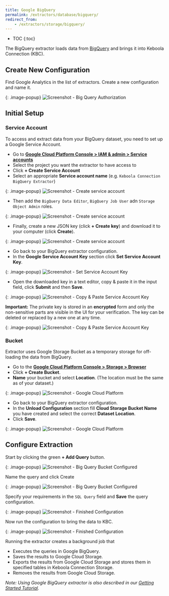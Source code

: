 ```yaml
---
title: Google BigQuery
permalink: /extractors/database/bigquery/
redirect_from:
    - /extractors/storage/bigquery/
---
```


* TOC
{:toc}

The BigQuery extractor loads data from [BigQuery](https://cloud.google.com/bigquery/) and brings it into Keboola Connection (KBC). 

## Create New Configuration 
Find Google Analytics in the list of extractors. Create a new configuration and name it. 

{: .image-popup}
![Screenshot - Big Query Authorization](/extractors/database/bigquery/ui1.png)

## Initial Setup

### Service Account

To access and extract data from your BigQuery dataset, you need to set up a Google Service Account. 

- Go to [**Google Cloud Platform Console > IAM & admin > Service accounts**](https://console.cloud.google.com/iam-admin/serviceaccounts)
- Select the project you want the extractor to have access to
- Click **+ Create Service Account**
- Select an appropriate **Service account name** (e.g. `Keboola Connection BigQuery Extractor`)

{: .image-popup}
![Screenshot - Create service account](/extractors/database/bigquery/serviceaccount1.png)

- Then add the `BigQuery Data Editor`, `BigQuery Job User` adn `Storage Object Admin` roles.

{: .image-popup}
![Screenshot - Create service account](/extractors/database/bigquery/serviceaccount2.png)

- Finally, create a new JSON key (click **+ Create key**) and download it to your computer (click **Create**).

{: .image-popup}
![Screenshot - Create service account](/extractors/database/bigquery/serviceaccount3.png)

- Go back to your BigQuery extractor configuration.
- In the **Google Service Account Key** section click **Set Service Account Key**.

{: .image-popup}
![Screenshot - Set Service Account Key](/extractors/database/bigquery/ui2.png)

- Open the downloaded key in a text editor, copy & paste it in the input field, click **Submit** and then **Save**. 

{: .image-popup}
![Screenshot - Copy & Paste Service Account Key](/extractors/database/bigquery/ui3.png)

**Important:** The private key is stored in an **encrypted** form and only the non-sensitive parts are visible in the UI for your verification. 
The key can be deleted or replaced by a new one at any time.

{: .image-popup}
![Screenshot - Copy & Paste Service Account Key](/extractors/database/bigquery/ui4.png)

### Bucket

Extractor uses Google Storage Bucket as a temporary storage for off-loading the data from BigQuery.

- Go to the [**Google Cloud Platform Console > Storage > Browser**](https://console.cloud.google.com/storage/browser)
- Click **+ Create Bucket**.
- **Name** your bucket and select **Location**. (The location must be the same as of your dataset.)

{: .image-popup}
![Screenshot - Google Cloud Platform](/extractors/database/bigquery/ui5.png)

- Go back to your BigQuery extractor configuration.
- In the **Unload Configuration** section fill **Cloud Storage Bucket Name** you have created and select the correct **Dataset Location**.
- Click **Save**.

{: .image-popup}
![Screenshot - Google Cloud Platform](/extractors/database/bigquery/ui6.png)

## Configure Extraction

Start by clicking the green **+ Add Query** button.

{: .image-popup}
![Screenshot - Big Query Bucket Configured](/extractors/database/bigquery/ui7.png)

Name the query and click Create  

{: .image-popup}
![Screenshot - Big Query Bucket Configured](/extractors/database/bigquery/ui8.png)

Specify your requirements in the `SQL Query` field and **Save** the query configuration.

{: .image-popup}
![Screenshot - Finished Configuration](/extractors/database/bigquery/ui9.png)

Now run the configuration to bring the data to KBC.

{: .image-popup}
![Screenshot - Finished Configuration](/extractors/database/bigquery/ui10.png)

Running the extractor creates a background job that

- Executes the queries in Google BigQuery.
- Saves the results to Google Cloud Storage.
- Exports the results from Google Cloud Storage and stores them in specified tables in Keboola Connection Storage.
- Removes the results from Google Cloud Storage.

*Note: Using Google BigQuery extractor is also described in our [Getting Started Tutorial](https://help.keboola.com/tutorial/ad-hoc/#using-bigquery-extractor).*
